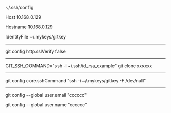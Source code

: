 ~/.ssh/config

Host 10.168.0.129

 Hostname 10.168.0.129

 IdentityFile ~/.mykeys/gitkey


-------------

git config http.sslVerify false

-----------

GIT_SSH_COMMAND="ssh -i ~/.ssh/id_rsa_example" git clone xxxxxx

----------------

git config core.sshCommand "ssh -i ~/.mykeys/gitkey -F /dev/null"

-------

  git config --global user.email "cccccc"

  git config --global user.name "cccccc"
